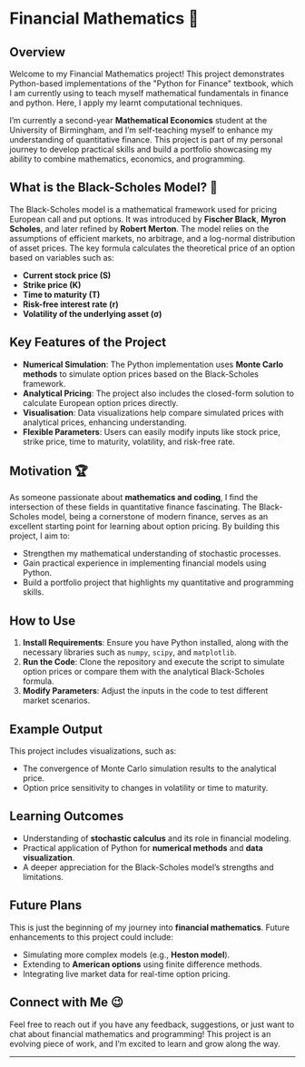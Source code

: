 # Financial Mathematics 🎯
## Overview

Welcome to my Financial Mathematics project! This project demonstrates Python-based implementations of the "Python for Finance" textbook, which I am currently using to teach myself mathematical fundamentals in finance and python. Here, I apply my learnt computational techniques.

I’m currently a second-year **Mathematical Economics** student at the University of Birmingham, and I’m self-teaching myself to enhance my understanding of quantitative finance. This project is part of my personal journey to develop practical skills and build a portfolio showcasing my ability to combine mathematics, economics, and programming.


## What is the Black-Scholes Model? 🤔
The Black-Scholes model is a mathematical framework used for pricing European call and put options. It was introduced by **Fischer Black**, **Myron Scholes**, and later refined by **Robert Merton**. The model relies on the assumptions of efficient markets, no arbitrage, and a log-normal distribution of asset prices. The key formula calculates the theoretical price of an option based on variables such as:

- **Current stock price (S)**
- **Strike price (K)**
- **Time to maturity (T)**
- **Risk-free interest rate (r)**
- **Volatility of the underlying asset (σ)**

## Key Features of the Project

- **Numerical Simulation**: The Python implementation uses **Monte Carlo methods** to simulate option prices based on the Black-Scholes framework.
- **Analytical Pricing**: The project also includes the closed-form solution to calculate European option prices directly.
- **Visualisation**: Data visualizations help compare simulated prices with analytical prices, enhancing understanding.
- **Flexible Parameters**: Users can easily modify inputs like stock price, strike price, time to maturity, volatility, and risk-free rate.

## Motivation 🏆

As someone passionate about **mathematics and coding**, I find the intersection of these fields in quantitative finance fascinating. The Black-Scholes model, being a cornerstone of modern finance, serves as an excellent starting point for learning about option pricing. By building this project, I aim to:

- Strengthen my mathematical understanding of stochastic processes.
- Gain practical experience in implementing financial models using Python.
- Build a portfolio project that highlights my quantitative and programming skills.

## How to Use

1. **Install Requirements**: Ensure you have Python installed, along with the necessary libraries such as `numpy`, `scipy`, and `matplotlib`.
2. **Run the Code**: Clone the repository and execute the script to simulate option prices or compare them with the analytical Black-Scholes formula.
3. **Modify Parameters**: Adjust the inputs in the code to test different market scenarios.

## Example Output

This project includes visualizations, such as:

- The convergence of Monte Carlo simulation results to the analytical price.
- Option price sensitivity to changes in volatility or time to maturity.

## Learning Outcomes

- Understanding of **stochastic calculus** and its role in financial modeling.
- Practical application of Python for **numerical methods** and **data visualization**.
- A deeper appreciation for the Black-Scholes model’s strengths and limitations.

## Future Plans

This is just the beginning of my journey into **financial mathematics**. Future enhancements to this project could include:

- Simulating more complex models (e.g., **Heston model**).
- Extending to **American options** using finite difference methods.
- Integrating live market data for real-time option pricing.

## Connect with Me 😉
Feel free to reach out if you have any feedback, suggestions, or just want to chat about financial mathematics and programming! This project is an evolving piece of work, and I’m excited to learn and grow along the way.



---


